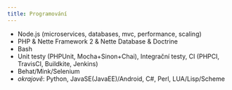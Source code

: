 ```yaml
---
title: Programování
---
```

- Node.js (microservices, databases, mvc, performance, scaling)
- PHP & Nette Framework 2 & Nette Database & Doctrine
- Bash
- Unit testy (PHPUnit, Mocha+Sinon+Chai), Integrační testy, CI (PHPCI, TravisCI, Buildkite, Jenkins)
- Behat/Mink/Selenium
- *okrajově*: Python, JavaSE(JavaEE)/Android, C#, Perl, LUA/Lisp/Scheme

